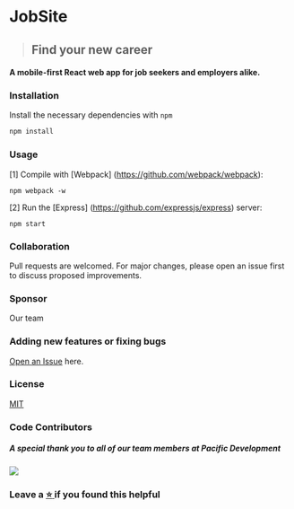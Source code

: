 # JobSite
> ## Find your new career
#### A mobile-first React web app for job seekers and employers alike.

### Installation

Install the necessary dependencies with ```npm```
```bash
npm install
```

### Usage

[1] Compile with [Webpack] (https://github.com/webpack/webpack):

``` npm webpack -w ```

[2] Run the [Express] (https://github.com/expressjs/express) server:

``` npm start ```

### Collaboration
Pull requests are welcomed. For major changes, please open an issue first to discuss proposed improvements.

### Sponsor
Our team 

### Adding new features or fixing bugs

<a href="https://github.com/PacificDevelopment/JobSite/issues">Open an Issue</a> here.


### License
[MIT](./LICENSE.md)


### Code Contributors

##### A special thank you to all of our team members at Pacific Development<br/>
<a href="https://github.com/PacificDevelopment/JobSite/graphs/contributors">
  <img src="https://contrib.rocks/image?repo=PacificDevelopment/JobSite" />
</a>



### Leave a <a href=""> :star: </a> if you found this helpful
